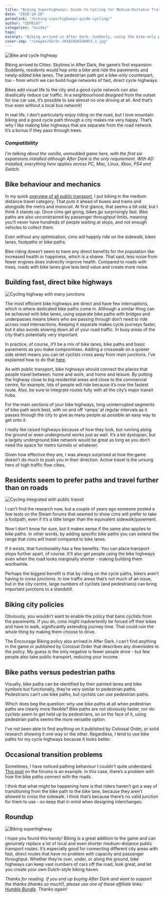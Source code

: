 ```yaml
---
title: "Biking Superhighways: Guide to Cycling for Medium-Distance Travel"
date: "2018-10-20"
permalink: "/biking-superhighways-guide-cycling/"
author: "SEPECAT"
categories: "Guides"
tags:
excerpt: "Biking arrived in After Dark. Suddenly, using the bike-only path, we can build huge networks of fast, direct cycle highways." 
cover-img: "/images/62c5c-20181020140053_1.jpg"
---
```


![Bike and cycle highway](/images/bike-cycle-highway.jpg)

Biking arrived to Cities: Skylines in After Dark, the game’s first expansion. Suddenly, residents would hop onto a bike and ride the pavements and newly-added bike lanes. The pedestrian path got a bike-only counterpart, too - from which we can build huge networks of fast, direct cycle highways.

Bikes add visual life to the city and a good cycle network can also drastically reduce car traffic. In a neighbourhood designed from the outset for low car use, it’s possible to see almost no one driving at all. And that’s true even without a local bus network!

In real life, I don’t particularly enjoy riding on the road, but I love mountain biking and a good cycle path through a city makes me very happy. That’s why I like making bike highways that are separate from the road network. It’s a bonus if they pass through trees.

### *Compatibility*

*I’m talking about the vanilla, unmodded game here, with the first six expansions installed although After Dark is the only requirement. With AD installed, everything here applies across PC, Mac, Linux, Xbox, PS4 and Switch.*

## Bike behaviour and mechanics

In my quick [overview of all public transport](/quick-guide-every-type-public-transport/), I put biking in the medium distance travel category. That puts it ahead of buses and trams and alongside the metro and monorail. At first glance, that seems a bit odd, but I think it stands up.
Once cims get going, bikes go surprisingly fast. Bike paths are also unconstrained by passenger throughput limits, meaning you’ll never have hundreds of people waiting at stops, and not enough vehicles to collect them.

Even without any optimisation, cims will happily ride on the sidewalk, bikes lanes, footpaths or bike paths.

Bike riding doesn’t seem to have any direct benefits for the population like increased health or happiness, which is a shame. That said, less noise from fewer engines does indirectly improve health. Compared to roads with trees, roads with bike lanes give less land value and create more noise.

## Building fast, direct bike highways

![Cycling highway with many junctions](/images/20181020135755_1.jpg)

The most efficient bike highways are direct and have few interruptions, which is where dedicated bike paths come in. Although a similar thing can be achieved with bike lanes, using separate bike paths with bridges and underpasses means bikers who are passing through don’t need to ride across road intersections.
Keeping it separate makes cycle journeys faster, but it also avoids slowing down all of your road traffic. In busy areas of the city that’s potentially very important.

In practice, of course, it’ll be a mix of bike lanes, bike paths and basic pavements as you make compromises. Adding a crosswalk on a quieter side street means you can let cyclists cross away from main junctions. I’ve explained how to do that [here](/easily-add-crosswalks-without-junctions/).

As with public transport, bike highways should connect the places that people travel between: home and work, and home and leisure. By putting the highway close to big residential areas and close to the commercial centre, for example, lots of people will ride because it’s now the fastest route. Also, be sure to integrate routes fully with all the city’s major transit hubs.

For the main sections of your bike highways, long uninterrupted segments of bike path work best, with on and off ‘ramps’ at regular intervals as it passes through the city to give as many people as possible an easy way to get onto it.

I really like raised highways because of how they look, but running along the ground or even underground works just as well. It’s a bit dystopian, but a largely underground bike network would be great as long as you don’t need the space for metro tunnels or whatever.

Given how effective they are, I was always surprised at how the game doesn’t do much to push you in their direction. Active travel is the unsung hero of high traffic flow cities.

## Residents seem to prefer paths and travel further than on roads

![Cycling integrated with public transit](/images/20181020135919_1.jpg)

I can’t find the research now, but a couple of years ago someone posted a few tests on the Steam forums that seemed to show cims will prefer to take a footpath, even if it’s a little longer than the equivalent sidewalk/pavement.

Now I don’t know for sure, but it makes sense if the same also applies to bike paths. In other words, by adding specific bike paths you can extend the range that cims will travel compared to bike lanes.

If it exists, that functionality has a few benefits. You can place transport stops further apart, of course. It’ll also get people using the bike highways even when the road looks marginally shorter - making building them worthwhile.

Perhaps the biggest benefit is that by riding on the cycle paths, bikers aren’t having to cross junctions. In low traffic areas that’s not much of an issue, but in the city centre, large numbers of cyclists (and pedestrians) can bring important junctions to a standstill.

## Biking city policies

Obviously, you wouldn’t want to enable the policy that bans cyclists from the pavements. If you do, cims might inadvertently be forced off their bikes and have to walk, significantly extending journey time. That could ruin the whole thing by making them choose to drive.

The Encourage Biking policy also arrived in After Dark. I can’t find anything in the game or published by Colossal Order that describes any downsides to the policy. My guess is the only negative is fewer people drive - but few people also take public transport, reducing your income.

## Bike paths versus pedestrian paths

Visually, bike paths can be identified by their painted lanes and bike symbols but functionally, they’re very similar to pedestrian paths. Pedestrians can’t use bike paths, but cyclists can use pedestrian paths.

Which does beg the question: why use bike paths at all when pedestrian paths are clearly more flexible? Bike paths are not obviously faster, nor do cyclists seem to get held up by pedestrians, so on the face of it, using pedestrian paths seems the more versatile option.

I’ve not been able to find anything on it published by Colossal Order, or solid research showing it one way or the other. Regardless, I tend to use bike paths for my cycle highways because it looks better.

## Occasional transition problems

Sometimes, I have noticed pathing behaviour I couldn't quite understand. [This post](https://forum.paradoxplaza.com/forum/index.php?threads/bicycle-path-functionality.888116/) on the forums is an example. In this case, there’s a problem with how the bike paths connect with the roads.

I think that what might be happening here is that riders haven’t got a way of transitioning from the bike path to the bike lane, because they aren’t allowed to cross the sidewalk. I think that’s because there’s no valid junction for them to use - so keep that in mind when designing interchanges.

## Roundup

![Biking superhighway](/images/20181020140219_1.jpg)

I hope you found this handy! Biking is a great addition to the game and can genuinely replace a lot of local and even shorter medium-distance public transport routes. It’s especially good for connecting different city areas with fast, direct routes that have no problem with capacity and passenger throughput.
Whether they’re over, under, or along the ground, bike highways can keep vast numbers of cars off the road, look great, and let you create your own Dutch-style biking haven.

*Thanks for reading. If you end up buying After Dark and want to support the thanks (thanks so much!), please use one of these affiliate links: [Humble Bundle](https://www.humblebundle.com/store/cities-skylines-after-dark?partner=twcb). Thanks again!*